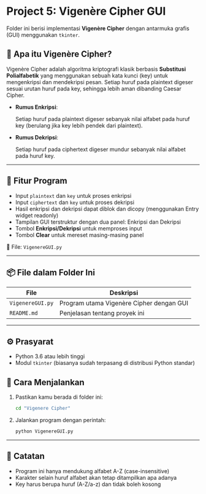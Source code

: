 # Project 5: Vigenère Cipher GUI

Folder ini berisi implementasi **Vigenère Cipher** dengan antarmuka grafis (GUI) menggunakan `tkinter`.

## 🧠 Apa itu Vigenère Cipher?

Vigenère Cipher adalah algoritma kriptografi klasik berbasis **Substitusi Polialfabetik** yang menggunakan sebuah kata kunci (key) untuk mengenkripsi dan mendekripsi pesan. Setiap huruf pada plaintext digeser sesuai urutan huruf pada key, sehingga lebih aman dibanding Caesar Cipher.

- **Rumus Enkripsi**:
  
  Setiap huruf pada plaintext digeser sebanyak nilai alfabet pada huruf key (berulang jika key lebih pendek dari plaintext).

- **Rumus Dekripsi**:
  
  Setiap huruf pada ciphertext digeser mundur sebanyak nilai alfabet pada huruf key.

---

## 🧩 Fitur Program

- Input `plaintext` dan `key` untuk proses enkripsi
- Input `ciphertext` dan `key` untuk proses dekripsi
- Hasil enkripsi dan dekripsi dapat diblok dan dicopy (menggunakan Entry widget readonly)
- Tampilan GUI terstruktur dengan dua panel: Enkripsi dan Dekripsi
- Tombol **Enkripsi/Dekripsi** untuk memproses input
- Tombol **Clear** untuk mereset masing-masing panel

📄 File: `VigenereGUI.py`

---

## 📦 File dalam Folder Ini

| File            | Deskripsi                                   |
|-----------------|---------------------------------------------|
| `VigenereGUI.py`| Program utama Vigenère Cipher dengan GUI    |
| `README.md`     | Penjelasan tentang proyek ini               |

---

## ⚙️ Prasyarat

- Python 3.6 atau lebih tinggi  
- Modul `tkinter` (biasanya sudah terpasang di distribusi Python standar)

## 🚀 Cara Menjalankan

1. Pastikan kamu berada di folder ini:
   ```bash
   cd "Vigenere Cipher"
   ```
2. Jalankan program dengan perintah:
   ```bash
   python VigenereGUI.py
   ```

---

## 📝 Catatan
- Program ini hanya mendukung alfabet A-Z (case-insensitive)
- Karakter selain huruf alfabet akan tetap ditampilkan apa adanya
- Key harus berupa huruf (A-Z/a-z) dan tidak boleh kosong
